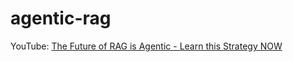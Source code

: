 # agentic-rag
YouTube: [The Future of RAG is Agentic - Learn this Strategy NOW](https://www.youtube.com/watch?v=_R-ff4ZMLC8)
